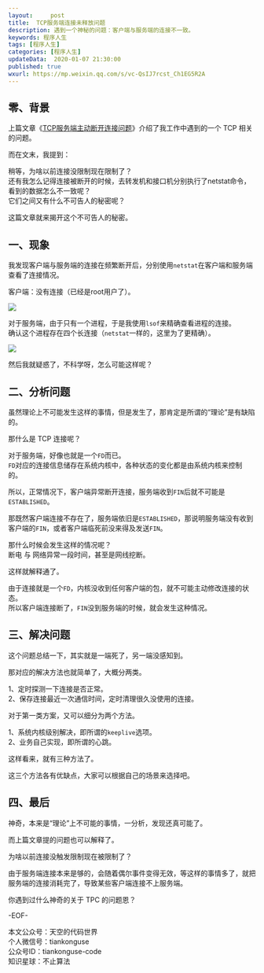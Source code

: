 ```yaml
---   
layout:     post  
title:  TCP服务端连接未释放问题  
description: 遇到一个神秘的问题：客户端与服务端的连接不一致。  
keywords: 程序人生  
tags: [程序人生]    
categories: [程序人生]  
updateData:  2020-01-07 21:30:00  
published: true  
wxurl: https://mp.weixin.qq.com/s/vc-QsIJ7rcst_Ch1EG5R2A  
---  
```



## 零、背景  


上篇文章《[TCP服务端主动断开连接问题](https://github.tiankonguse.com/blog/2020/01/06/tcp-server-auto-close.html)》介绍了我工作中遇到的一个 TCP 相关的问题。  


而在文末，我提到：  


稍等，为啥以前连接没限制现在限制了？  
还有我怎么记得连接被断开的时候，去转发机和接口机分别执行了netstat命令，看到的数据怎么不一致呢？  
它们之间又有什么不可告人的秘密呢？


这篇文章就来揭开这个不可告人的秘密。  


## 一、现象  


我发现客户端与服务端的连接在频繁断开后，分别使用`netstat`在客户端和服务端查看了连接情况。  


客户端：没有连接（已经是root用户了）。  


![](https://res2020.tiankonguse.com/images/2020/01/07/002.png)  


对于服务端，由于只有一个进程，于是我使用`lsof`来精确查看进程的连接。  
确认这个进程存在四个长连接（`netstat`一样的，这里为了更精确）。  


![](https://res2020.tiankonguse.com/images/2020/01/07/001.png)  


然后我就疑惑了，不科学呀，怎么可能这样呢？  


## 二、分析问题  


虽然理论上不可能发生这样的事情，但是发生了，那肯定是所谓的“理论”是有缺陷的。  


那什么是 TCP 连接呢？  


对于服务端，好像也就是一个`FD`而已。  
`FD`对应的连接信息储存在系统内核中，各种状态的变化都是由系统内核来控制的。  


所以，正常情况下，客户端异常断开连接，服务端收到`FIN`后就不可能是`ESTABLISHED`。  


那既然客户端连接不存在了，服务端依旧是`ESTABLISHED`，那说明服务端没有收到客户端的`FIN`，或者客户端临死前没来得及发送`FIN`。  


那什么时候会发生这样的情况呢？  
断电 与 网络异常一段时间，甚至是网线挖断。  


这样就解释通了。  


由于连接就是一个`FD`，内核没收到任何客户端的包，就不可能主动修改连接的状态。  
所以客户端连接断了，`FIN`没到服务端的时候，就会发生这种情况。  


## 三、解决问题  


这个问题总结一下，其实就是一端死了，另一端没感知到。  


那对应的解决方法也就简单了，大概分两类。  


1、定时探测一下连接是否正常。  
2、保存连接最近一次通信时间，定时清理很久没使用的连接。  


对于第一类方案，又可以细分为两个方法。  


1、系统内核级别解决，即所谓的`keeplive`选项。  
2、业务自己实现，即所谓的心跳。  


这样看来，就有三种方法了。  


这三个方法各有优缺点，大家可以根据自己的场景来选择吧。  


## 四、最后  


神奇，本来是“理论”上不可能的事情，一分析，发现还真可能了。  


而上篇文章提的问题也可以解释了。  


为啥以前连接没触发限制现在被限制了？  


由于服务端连接本来是够的，会随着偶尔事件变得无效，等这样的事情多了，就把服务端的连接消耗完了，导致某些客户端连接不上服务端。  


你遇到过什么神奇的关于 TPC 的问题恩？  


-EOF-  


本文公众号：天空的代码世界  
个人微信号：tiankonguse  
公众号ID：tiankonguse-code  
知识星球：不止算法  


